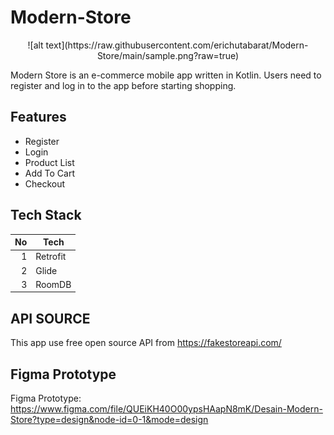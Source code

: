 # Modern-Store

<div style="text-align:center">
  ![alt text](https://raw.githubusercontent.com/erichutabarat/Modern-Store/main/sample.png?raw=true)
</div>

Modern Store is an e-commerce mobile app written in Kotlin. Users need to register and log in to the app before starting shopping.

## Features
- Register
- Login
- Product List
- Add To Cart
- Checkout

## Tech Stack

| No | Tech |
|-----:|-----------|
|     1| Retrofit |
|     2| Glide    |
|     3| RoomDB       |

## API SOURCE
This app use free open source API from https://fakestoreapi.com/

## Figma Prototype
Figma Prototype: https://www.figma.com/file/QUEiKH40O00ypsHAapN8mK/Desain-Modern-Store?type=design&node-id=0-1&mode=design
